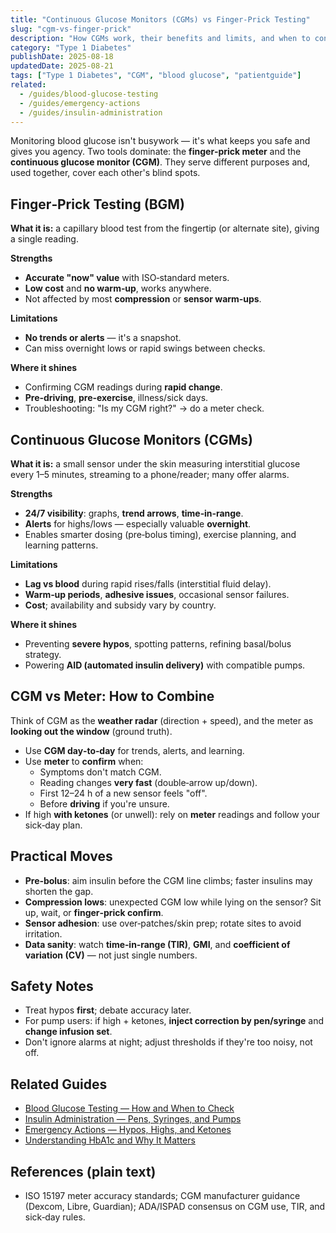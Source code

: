 ```yaml
---
title: "Continuous Glucose Monitors (CGMs) vs Finger-Prick Testing"
slug: "cgm-vs-finger-prick"
description: "How CGMs work, their benefits and limits, and when to confirm with a finger-prick test."
category: "Type 1 Diabetes"
publishDate: 2025-08-18
updatedDate: 2025-08-21
tags: ["Type 1 Diabetes", "CGM", "blood glucose", "patientguide"]
related:
  - /guides/blood-glucose-testing
  - /guides/emergency-actions
  - /guides/insulin-administration
---
```


Monitoring blood glucose isn't busywork — it's what keeps you safe and gives you agency. Two tools dominate: the **finger‑prick meter** and the **continuous glucose monitor (CGM)**. They serve different purposes and, used together, cover each other's blind spots.

## Finger‑Prick Testing (BGM)
**What it is:** a capillary blood test from the fingertip (or alternate site), giving a single reading.

**Strengths**
- **Accurate "now" value** with ISO‑standard meters.
- **Low cost** and **no warm‑up**, works anywhere.
- Not affected by most **compression** or **sensor warm‑ups**.

**Limitations**
- **No trends or alerts** — it's a snapshot.
- Can miss overnight lows or rapid swings between checks.

**Where it shines**
- Confirming CGM readings during **rapid change**.
- **Pre‑driving**, **pre‑exercise**, illness/sick days.
- Troubleshooting: "Is my CGM right?" → do a meter check.

## Continuous Glucose Monitors (CGMs)
**What it is:** a small sensor under the skin measuring interstitial glucose every 1–5 minutes, streaming to a phone/reader; many offer alarms.

**Strengths**
- **24/7 visibility**: graphs, **trend arrows**, **time‑in‑range**.
- **Alerts** for highs/lows — especially valuable **overnight**.
- Enables smarter dosing (pre‑bolus timing), exercise planning, and learning patterns.

**Limitations**
- **Lag vs blood** during rapid rises/falls (interstitial fluid delay).
- **Warm‑up periods**, **adhesive issues**, occasional sensor failures.
- **Cost**; availability and subsidy vary by country.

**Where it shines**
- Preventing **severe hypos**, spotting patterns, refining basal/bolus strategy.
- Powering **AID (automated insulin delivery)** with compatible pumps.

## CGM vs Meter: How to Combine
Think of CGM as the **weather radar** (direction + speed), and the meter as **looking out the window** (ground truth).

- Use **CGM day‑to‑day** for trends, alerts, and learning.  
- Use **meter** to **confirm** when:
  - Symptoms don't match CGM.
  - Reading changes **very fast** (double‑arrow up/down).
  - First 12–24 h of a new sensor feels "off".
  - Before **driving** if you're unsure.
- If high **with ketones** (or unwell): rely on **meter** readings and follow your sick‑day plan.

## Practical Moves
- **Pre‑bolus**: aim insulin before the CGM line climbs; faster insulins may shorten the gap.  
- **Compression lows**: unexpected CGM low while lying on the sensor? Sit up, wait, or **finger‑prick confirm**.  
- **Sensor adhesion**: use over‑patches/skin prep; rotate sites to avoid irritation.  
- **Data sanity**: watch **time‑in‑range (TIR)**, **GMI**, and **coefficient of variation (CV)** — not just single numbers.

## Safety Notes
- Treat hypos **first**; debate accuracy later.  
- For pump users: if high + ketones, **inject correction by pen/syringe** and **change infusion set**.  
- Don't ignore alarms at night; adjust thresholds if they're too noisy, not off.

## Related Guides
- [Blood Glucose Testing — How and When to Check](/guides/blood-glucose-testing/)
- [Insulin Administration — Pens, Syringes, and Pumps](/guides/insulin-administration/)
- [Emergency Actions — Hypos, Highs, and Ketones](/guides/emergency-actions/)
- [Understanding HbA1c and Why It Matters](/guides/understanding-hba1c/)


## References (plain text)
- ISO 15197 meter accuracy standards; CGM manufacturer guidance (Dexcom, Libre, Guardian); ADA/ISPAD consensus on CGM use, TIR, and sick‑day rules.
